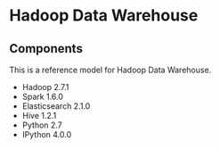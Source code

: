Hadoop Data Warehouse
====================

Components
----------
This is a reference model for Hadoop Data Warehouse.

* Hadoop 2.7.1
* Spark 1.6.0
* Elasticsearch 2.1.0
* Hive 1.2.1
* Python 2.7
* IPython 4.0.0
